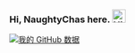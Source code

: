 ### Hi, NaughtyChas here. <img src='https://qpluspicture.oss-cn-beijing.aliyuncs.com/6LjjQA/Hi.gif' alt='Hi' width="24"/>

[![我的 GitHub 数据](https://github-readme-stats.vercel.app/api?username=NaughtyChas&show_icons=true)]()  

